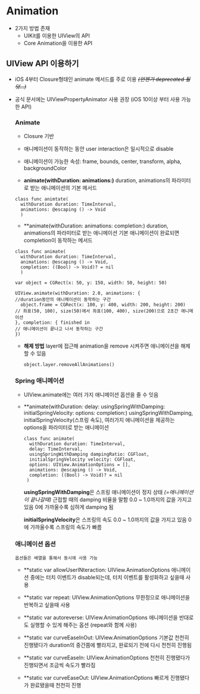 # Animation

- 2가지 방법 존재
  - UIKit를 이용한 UIView의 API
  - Core Animation을 이용한 API


## UIView API 이용하기

- iOS 4부터 Closure형태인 animate 메서드를 주로 이용 *~~(언젠가 deprecated 될덧...)~~*
- 공식 문서에는 UIViewPropertyAnimator 사용 권장 (iOS 10이상 부터 사용 가능한 API)


  ### Animate
  
  - Closure 기반
  - 애니메이션이 동작하는 동안 user interaction은 일시적으로 disable
  - 애니메이션이 가능한 속성: frame, bounds, center, transform, alpha, backgroundColor
  
  - **animate(withDuration: animations:)**
    duration, animations의 파라미터로 받는 애니메이션의 기본 메서드
  ```
  class func animtate(
    withDuration duration: TimeInterval,
    animations: @escaping () -> Void
    )
  ```
  
  - **animate(withDuration: animations: completion:)
    duration, animations의 파라미터로 받는 애니메이션
    기본 애니메이션이 완료되면 completion이 동작하는 메서드
  ```
  class func animate(
    withDuration duration: TimeInterval,
    animations: @escaping () -> Void,
    completion: ((Bool) -> Void)? = nil
    )
  ```
  
  ```
  var object = CGRect(x: 50, y: 150, width: 50, height: 50)
  
  UIView.animate(withDuration: 2.0, animations: {
  //duration동안의 애니메이션이 동작하는 구간
    object.frame = CGRect(x: 100, y: 400, width: 200, height: 200)   // 좌표(50, 100), size(50)에서 좌표(100, 400), size(200)으로 2초간 애니메이션
  }, completion: { finished in
  // 애니메이션이 끝나고 나서 동작하는 구간
  })
  ```
  
  - **해제 방법**
    layer에 접근해 animation을 remove 시켜주면 애니메이션을 해제할 수 있음
    ```
    object.layer.removeAllAnimations()
    ```
  
  ### Spring 애니메이션
  
  - UIView.animate에는 여러 가지 애니메이션 옵션을 줄 수 잇음
  
  - **animate(withDuration: delay: usingSpringWithDamping: initialSpringVelocity: options: completion:)
    usingSpringWithDamping, initialSpringVelocity(스프링 속도), 여러가지 애니메이션을 제공하는 options을 파라미터로 받는 애니메이션
    
    ```
    class func animate(
      withDuration duration: TimeInterval,
      delay: TimeInterval,
      usingSpringWithDamping dampingRatio: CGFloat,
      initialSpringVelocity velocity: CGFloat,
      options: UIView.AnimationOptions = [],
      animations: @escaping () -> Void,
      completion: ((Bool) -> Void)? = nil
     )
    ```
    **usingSpringWithDamping**은 스프링 애니메이션이 정지 상태 *(=애니메이션이 끝나갈때)* 근접할 때의 damping 비율을 말함
    0.0 ~ 1.0까지의 값을 가지고 있음
    0에 가까울수록 심하게 damping 됨
    
    **initialSpringVelocity**은 스프링의 속도
    0.0 ~ 1.0까지의 값을 가지고 있음
    0에 가까울수록 스프링의 속도가 빠름
    
    
  ### 애니메이션 옵션
      옵션들은 배열을 통해서 동시에 사용 가능
  
  - **static var allowUserINteraction: UIView.AnimationOptions
    애니메이션 중에는 터치 이벤트가 disable되는데, 터치 이벤트를 활성화하고 싶을때 사용
    
  - **static var repeat: UIView.AnimationOptions
    무한정으로 애니메이션을 반복하고 싶을때 사용
    
  - **static var autoreverse: UIView.AnimationOptions
    애니메이션을 반대로도 실행할 수 있게 해주는 옵션 (repeat와 함께 사용)
    
  - **static var curveEaseInOut: UIView.AnimationOptions
    기본값
    천천히 진행됐다가 duration의 중간쯤에 빨라지고, 완료되기 전에 다시 천천히 진행됨
    
  - **static var curveEaseIn: UIView.AnimationOptions
    천천히 진행됐다가 진행되면서 조금씩 속도가 빨라짐
    
  - **static var curveEaseOut: UIView.AnimationOptions
    빠르게 진행됐다가 완료됐을때 천천히 진행
